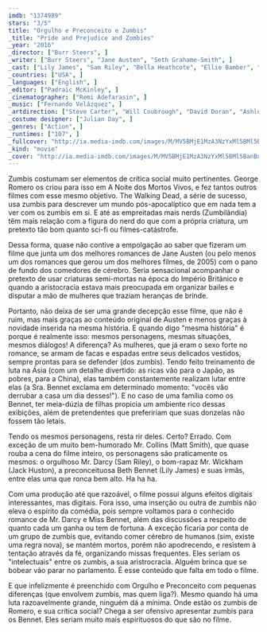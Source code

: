```yaml
---
imdb: "1374989"
stars: "3/5"
title: "Orgulho e Preconceito e Zumbis"
_title: "Pride and Prejudice and Zombies"
_year: "2016"
_director: ["Burr Steers", ]
_writer: ["Burr Steers", "Jane Austen", "Seth Grahame-Smith", ]
_cast: ["Lily James", "Sam Riley", "Bella Heathcote", "Ellie Bamber", "Millie Brady", "Suki Waterhouse", "Douglas Booth", "Sally Phillips", "Charles Dance", ]
_countries: ["USA", ]
_languages: ["English", ]
_editor: ["Padraic McKinley", ]
_cinematographer: ["Remi Adefarasin", ]
_music: ["Fernando Velázquez", ]
_artdirection: ["Steve Carter", "Will Coubrough", "David Doran", "Ashley Winter", ]
_costume designer: ["Julian Day", ]
_genres: ["Action", ]
_runtimes: ["107", ]
_fullcover: "http://ia.media-imdb.com/images/M/MV5BMjE1MzA3NzYxMl5BMl5BanBnXkFtZTgwMzQ0NDA5NzE@.jpg"
_kind: "movie"
_cover: "http://ia.media-imdb.com/images/M/MV5BMjE1MzA3NzYxMl5BMl5BanBnXkFtZTgwMzQ0NDA5NzE@._V1._SX94_SY140_.jpg"
---
```

Zumbis costumam ser elementos de crítica social muito pertinentes. George Romero os criou para isso em A Noite dos Mortos Vivos, e fez tantos outros filmes com esse mesmo objetivo. The Walking Dead, a série de sucesso, usa zumbis para descrever um mundo pós-apocalíptico que em nada tem a ver com os zumbis em si. E até as empreitadas mais nerds (Zumbilândia) têm mais relação com a figura do nerd do que com a própria criatura, um pretexto tão bom quanto sci-fi ou filmes-catástrofe.

Dessa forma, quase não contive a empolgação ao saber que fizeram um filme que junta um dos melhores romances de Jane Austen (ou pelo menos um dos romances que gerou um dos melhores filmes, de 2005) com o pano de fundo dos comedores de cérebro. Seria sensacional acompanhar o pretexto de usar criaturas semi-mortas na época do Império Britânico e quando a aristocracia estava mais preocupada em organizar bailes e disputar a mão de mulheres que traziam heranças de brinde.

Portanto, não deixa de ser uma grande decepção esse filme, que não é ruim, mas mais graças ao conteúdo original de Austen e menos graças à novidade inserida na mesma história. E quando digo "mesma história" é porque é realmente isso: mesmos personagens, mesmas situações, mesmos diálogos! A diferença? As mulheres, que já eram o sexo forte no romance, se armam de facas e espadas entre seus delicados vestidos, sempre prontas para se defender (dos zumbis). Tendo feito treinamento de luta na Ásia (com um detalhe divertido: as ricas vão para o Japão, as pobres, para a China), elas também constantemente realizam lutar entre elas (a Sra. Bennet exclama em determinado momento: "vocês vão derrubar a casa um dia desses!"). E no caso de uma família como os Bennet, ter meia-dúzia de filhas propicia um ambiente rico dessas exibições, além de pretendentes que prefeririam que suas donzelas não fossem tão letais.

Tendo os mesmos personagens, resta rir deles. Certo? Errado. Com exceção de um muito bem-humorado Mr. Collins (Matt Smith), que quase rouba a cena do filme inteiro, os personagens são praticamente os mesmos: o orgulhoso Mr. Darcy (Sam Riley), o bom-rapaz Mr. Wickham (Jack Huston), a preconceituosa Beth Bennet (Lily James) e suas irmãs, entre elas uma que ronca bem alto. Ha ha ha.

Com uma produção até que razoável, o filme possui alguns efeitos digitais interessantes, mas digitais. Fora isso, uma inserção ou outra de zumbis não eleva o espírito da comédia, pois sempre voltamos para o conhecido romance de Mr. Darcy e Miss Bennet, além das discussões a respeito de quanto cada um ganha ou tem de fortuna. A exceção ficaria por conta de um grupo de zumbis que, evitando comer cérebro de humanos (sim, existe uma regra nova), se mantém mortos, porém não apodrecendo, e resistem à tentação através da fé, organizando missas frequentes. Eles seriam os "intelectuais" entre os zumbis, a sua aristrocracia. Alguém brinca que se bobear vão parar no parlamento. É esse conteúdo que falta em todo o filme.

E que infelizmente é preenchido com Orgulho e Preconceito com pequenas diferenças (que envolvem zumbis, mas quem liga?). Mesmo quando há uma luta razoavelmente grande, ninguém dá a mínima. Onde estão os zumbis de Romero, e sua crítica social? Chega a ser ofensivo apresentar zumbis para os Bennet. Eles seriam muito mais espirituosos do que são no filme.
